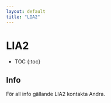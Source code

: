 ```yaml
---
layout: default
title: "LIA2"
---
```



LIA2
=========================================

* TOC
{:toc}

Info
----

För all info gällande LIA2 kontakta Andra. 
